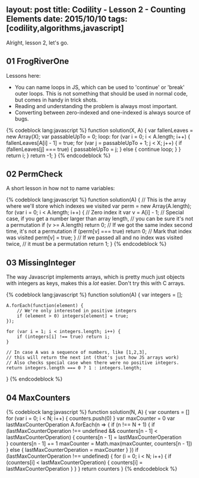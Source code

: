 layout: post
title: Codility - Lesson 2 - Counting Elements
date: 2015/10/10
tags: [codility,algorithms,javascript]
---

Alright, lesson 2, let's go.

## 01 FrogRiverOne

Lessons here:
* You can name loops in JS, which can be used to 'continue' or 'break' outer loops. This is not something that should be used in normal code, but comes in handy in trick shots.
* Reading and understanding the problem is always most important.
* Converting between zero-indexed and one-indexed is always source of bugs.

{% codeblock lang:javascript %}
function solution(X, A) {
    var fallenLeaves = new Array(X);
    var passableUpTo = 0;
    loop: for (var i = 0; i < A.length; i++) {
        fallenLeaves[A[i] - 1] = true;
        for (var j = passableUpTo + 1; j < X; j++) {
            if (fallenLeaves[j] === true) {
                passableUpTo = j;
            } else {
                continue loop;
            }
        }
        return i;
    }
    return -1;
}
{% endcodeblock %}

## 02 PermCheck

A short lesson in how not to name variables:

{% codeblock lang:javascript %}
function solution(A) {
    // This is the array where we'll store which indexes we visited
    var perm = new Array(A.length);
    for (var i = 0; i < A.length; i++) {
        // Zero index it
        var v = A[i] - 1;
        // Special case, if you get a number larger than array length,
        // you can be sure it's not a permutation
        if (v >= A.length) return 0;
        // If we got the same index second time, it's not a permutation
        if (perm[v] === true) return 0;
        // Mark that index was visited
        perm[v] = true;
    }
    // If we passed all and no index was visited twice,
    // it must be a permutation
    return 1;
}
{% endcodeblock %}

## 03 MissingInteger

The way Javascript implements arrays, which is pretty much just objects with integers as keys, makes this a *lot* easier. Don't try this with C arrays.

{% codeblock lang:javascript %}
function solution(A) {
    var integers = [];

    A.forEach(function(element) {
        // We're only interested in positive integers
        if (element > 0) integers[element] = true;
    });

    for (var i = 1; i < integers.length; i++) {
        if (integers[i] !== true) return i;
    }

    // In case A was a sequence of numbers, like [1,2,3],
    // this will return the next int (that's just how JS arrays work)
    // Also checks special case when there were no positive integers.
    return integers.length === 0 ? 1 : integers.length;
}
{% endcodeblock %}

## 04 MaxCounters

{% codeblock lang:javascript %}
function solution(N, A) {
    var counters = []
    for (var i = 0; i < N; i++) {
        counters.push(0)
    }
    var maxCounter = 0
    var lastMaxCounterOperation
    A.forEach(n => {
        if (n !== N + 1) {
            if (lastMaxCounterOperation !== undefined &&
                counters[n - 1] < lastMaxCounterOperation) {
                counters[n - 1] = lastMaxCounterOperation        
            }
            counters[n - 1] += 1
            maxCounter = Math.max(maxCounter, counters[n - 1])
        } else {
            lastMaxCounterOperation = maxCounter
        }
    })
    if (lastMaxCounterOperation !== undefined) {
        for (i = 0; i < N; i++) {
            if (counters[i] < lastMaxCounterOperation) {
                counters[i] = lastMaxCounterOperation
            }
        }
    }
    return counters
}
{% endcodeblock %}
